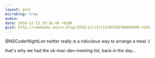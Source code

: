 ```yaml
---
layout: post
microblog: true
audio: 
date: 2010-12-13 19:26:49 +0100
guid: http://samdeane.micro.blog/2010/12/13/t14385768780800000.html
---
```

@NSCoderNightLon twitter really is a ridiculous way to arrange a meal :)

that's why we had the uk-mac-dev-meeting list, back in the day...

